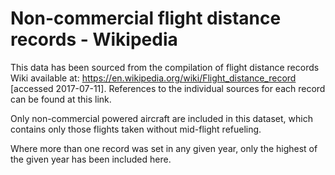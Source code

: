 # Non-commercial flight distance records - Wikipedia

This data has been sourced from the compilation of flight distance records Wiki available at: https://en.wikipedia.org/wiki/Flight_distance_record [accessed 2017-07-11]. References to the individual sources for each record can be found at this link.

Only non-commercial powered aircraft are included in this dataset, which contains only those flights taken without mid-flight refueling.

Where more than one record was set in any given year, only the highest of the given year has been included here.